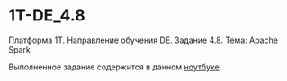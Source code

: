 # 1T-DE_4.8
Платформа 1T. Направление обучения DE. Задание 4.8. Тема: Apache Spark

Выполненное задание содержится в данном [ноутбуке](task.ipynb).